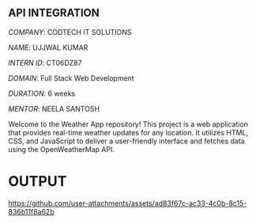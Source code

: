 ## API INTEGRATION

*COMPANY*: CODTECH IT SOLUTIONS

*NAME*: UJJWAL KUMAR 

*INTERN ID*: CT06DZ87

*DOMAIN*: Full Stack Web Development 

*DURATION*: 6 weeks

*MENTOR*: NEELA SANTOSH


Welcome to the Weather App repository! This project is a web application that provides real-time weather updates for any location. It utilizes HTML, CSS, and JavaScript to deliver a user-friendly interface and fetches data using the OpenWeatherMap API.
# OUTPUT

https://github.com/user-attachments/assets/ad83f67c-ac33-4c0b-8c15-836b11f8a62b

